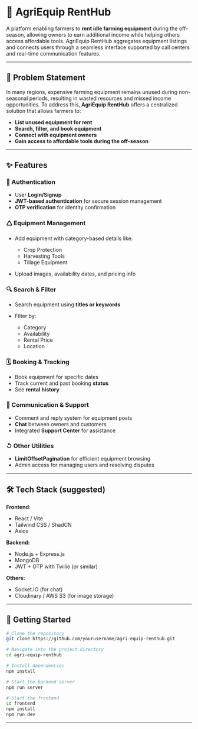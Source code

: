 # 🌾 AgriEquip RentHub

A platform enabling farmers to **rent idle farming equipment** during the off-season, allowing owners to earn additional income while helping others access affordable tools. AgriEquip RentHub aggregates equipment listings and connects users through a seamless interface supported by call centers and real-time communication features.

---

## 🐼 Problem Statement

In many regions, expensive farming equipment remains unused during non-seasonal periods, resulting in wasted resources and missed income opportunities. To address this, **AgriEquip RentHub** offers a centralized solution that allows farmers to:

* **List unused equipment for rent**
* **Search, filter, and book equipment**
* **Connect with equipment owners**
* **Gain access to affordable tools during the off-season**

---

## ✨ Features

### 🔐 Authentication

* User **Login/Signup**
* **JWT-based authentication** for secure session management
* **OTP verification** for identity confirmation

### 🛆 Equipment Management

* Add equipment with category-based details like:

  * Crop Protection
  * Harvesting Tools
  * Tillage Equipment
* Upload images, availability dates, and pricing info

### 🔍 Search & Filter

* Search equipment using **titles or keywords**
* Filter by:

  * Category
  * Availability
  * Rental Price
  * Location

### 🗓️ Booking & Tracking

* Book equipment for specific dates
* Track current and past booking **status**
* See **rental history**

### 💬 Communication & Support

* Comment and reply system for equipment posts
* **Chat** between owners and customers
* Integrated **Support Center** for assistance

### ↺ Other Utilities

* **LimitOffsetPagination** for efficient equipment browsing
* Admin access for managing users and resolving disputes

---

## 🛠️ Tech Stack (suggested)

**Frontend:**

* React / Vite
* Tailwind CSS / ShadCN
* Axios

**Backend:**

* Node.js + Express.js
* MongoDB
* JWT + OTP with Twilio (or similar)

**Others:**

* Socket.IO (for chat)
* Cloudinary / AWS S3 (for image storage)

---

## 🚀 Getting Started

```bash
# Clone the repository
git clone https://github.com/yourusername/agri-equip-renthub.git

# Navigate into the project directory
cd agri-equip-renthub

# Install dependencies
npm install

# Start the backend server
npm run server

# Start the frontend
cd frontend
npm install
npm run dev
```

---

